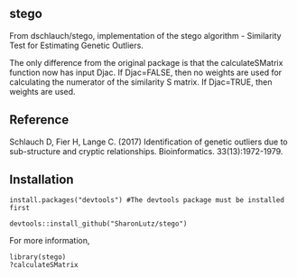 ## stego
From  dschlauch/stego, implementation of the stego algorithm - Similarity Test for Estimating Genetic Outliers.


The only difference from the original package is that the calculateSMatrix function now has input Djac. If Djac=FALSE, then no 
weights are used for calculating the numerator of the similarity S matrix. If Djac=TRUE, then weights are used.

## Reference
Schlauch D, Fier H, Lange C. (2017) Identification of genetic outliers due to sub-structure and cryptic relationships. Bioinformatics. 33(13):1972-1979.

## Installation
```
install.packages("devtools") #The devtools package must be installed first

devtools::install_github("SharonLutz/stego")
```

For more information, 
```
library(stego)
?calculateSMatrix
```
